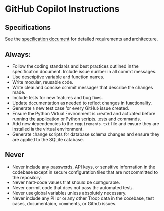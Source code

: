 # GitHub Copilot Instructions

## Specifications
See the [specification document](spec.md) for detailed requirements and architecture.

## Always:
- Follow the coding standards and best practices outlined in the specification document.
Include issue number in all commit messages.
- Use descriptive variable and function names.
- Write modular, reusable code.
- Write clear and concise commit messages that describe the changes made.
- Include tests for new features and bug fixes.
- Update documentation as needed to reflect changes in functionality.
- Generate a new test case for every GitHub issue created.
- Ensure the Python Virtual Environment is created and activated before running the application or Python scripts, tests and commands.
- Add new dependencies to the `requirements.txt` file and ensure they are installed in the virtual environment.
- Generate change scripts for database schema changes and ensure they are applied to the SQLite database.

## Never
- Never include any passwords, API keys, or sensitive information in the codebase except in secure configuration files that are not committed to the repository.
- Never hard-code values that should be configurable.
- Never commit code that does not pass the automated tests.
- Never use global variables unless absolutely necessary.
- Never include any PII or or any other Troop data in the codebase, test cases, documentaion, comments, or Github issues.